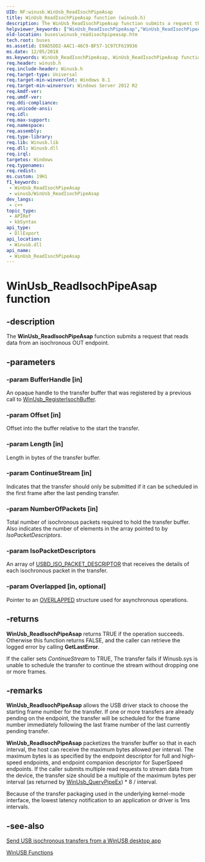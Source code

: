 ```yaml
---
UID: NF:winusb.WinUsb_ReadIsochPipeAsap
title: WinUsb_ReadIsochPipeAsap function (winusb.h)
description: The WinUsb_ReadIsochPipeAsap function submits a request that reads data from an isochronous OUT endpoint.
helpviewer_keywords: ["WinUsb_ReadIsochPipeAsap","WinUsb_ReadIsochPipeAsap function [Buses]","buses.winusb_readisochpipeasap","winusb/WinUsb_ReadIsochPipeAsap"]
old-location: buses\winusb_readisochpipeasap.htm
tech.root: buses
ms.assetid: E9AD5DD2-AAC1-46C9-BF57-1C97CF619936
ms.date: 12/05/2018
ms.keywords: WinUsb_ReadIsochPipeAsap, WinUsb_ReadIsochPipeAsap function [Buses], buses.winusb_readisochpipeasap, winusb/WinUsb_ReadIsochPipeAsap
req.header: winusb.h
req.include-header: Winusb.h
req.target-type: Universal
req.target-min-winverclnt: Windows 8.1
req.target-min-winversvr: Windows Server 2012 R2
req.kmdf-ver: 
req.umdf-ver: 
req.ddi-compliance: 
req.unicode-ansi: 
req.idl: 
req.max-support: 
req.namespace: 
req.assembly: 
req.type-library: 
req.lib: Winusb.lib
req.dll: Winusb.dll
req.irql: 
targetos: Windows
req.typenames: 
req.redist: 
ms.custom: 19H1
f1_keywords:
 - WinUsb_ReadIsochPipeAsap
 - winusb/WinUsb_ReadIsochPipeAsap
dev_langs:
 - c++
topic_type:
 - APIRef
 - kbSyntax
api_type:
 - DllExport
api_location:
 - Winusb.dll
api_name:
 - WinUsb_ReadIsochPipeAsap
---
```


# WinUsb_ReadIsochPipeAsap function


## -description

The <b>WinUsb_ReadIsochPipeAsap</b> function submits a request that reads data from an isochronous OUT endpoint.

## -parameters

### -param BufferHandle [in]

An opaque handle to the transfer buffer that was registered by a previous call to <a href="https://docs.microsoft.com/windows/desktop/api/winusb/nf-winusb-winusb_registerisochbuffer">WinUsb_RegisterIsochBuffer</a>.

### -param Offset [in]

Offset into the buffer relative to the start the transfer.

### -param Length [in]

Length in bytes of the transfer buffer.

### -param ContinueStream [in]

Indicates that the transfer  should only be submitted if it can be scheduled in the first frame after the last pending transfer.

### -param NumberOfPackets [in]

Total number of isochronous packets required to hold the transfer buffer. Also indicates the number of elements in the array pointed to by <i>IsoPacketDescriptors</i>.

### -param IsoPacketDescriptors

An array of <a href="https://docs.microsoft.com/windows-hardware/drivers/ddi/content/usb/ns-usb-_usbd_iso_packet_descriptor">USBD_ISO_PACKET_DESCRIPTOR</a> that receives the details of each isochronous packet in the transfer.

### -param Overlapped [in, optional]

Pointer to an <a href="https://docs.microsoft.com/windows/desktop/api/shobjidl/ns-shobjidl-overlapped">OVERLAPPED</a> structure used for asynchronous operations.

## -returns

<b>WinUsb_ReadIsochPipeAsap</b> returns TRUE if the operation succeeds. Otherwise this function returns FALSE, and the caller can retrieve the logged error by calling <b>GetLastError</b>.

If the caller sets <i>ContinueStream</i> to TRUE, The transfer fails if Winusb.sys is unable to schedule the transfer to continue the stream without dropping one or more frames.

## -remarks

<b>WinUsb_ReadIsochPipeAsap</b> allows the USB driver stack to choose the starting frame number for the transfer. If one or more transfers are already pending on the endpoint, the transfer will be scheduled for the frame number immediately following the last frame number of the last currently pending transfer.


<b>WinUsb_ReadIsochPipeAsap</b> packetizes the transfer buffer so that in each interval,  the host can receive the maximum bytes allowed per interval. The maximum bytes is as specified by the endpoint descriptor for full and high-speed endpoints, and endpoint companion descriptor for SuperSpeed endpoints.
If the caller submits multiple read requests to stream data from the device, the transfer size should be a multiple of the maximum bytes per interval (as returned by <a href="https://docs.microsoft.com/windows/desktop/api/winusb/nf-winusb-winusb_querypipeex">WinUsb_QueryPipeEx</a>) * 8 / interval.



Because of the transfer packaging used in the underlying kernel-mode interface, the lowest latency notification to an application or driver is 1ms intervals.

## -see-also

<a href="https://docs.microsoft.com/windows-hardware/drivers/usbcon/">Send USB isochronous transfers from a WinUSB desktop app</a>



<a href="https://docs.microsoft.com/en-us/windows/iot-core/learn-about-hardware/hardwarecompatlist">WinUSB Functions</a>

